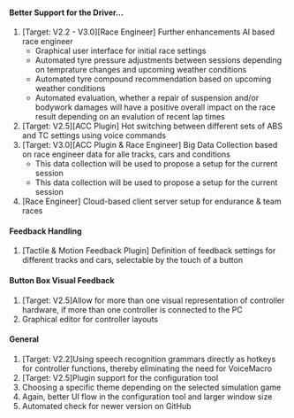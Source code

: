 #### Better Support for the Driver...
  1. [Target: V2.2 - V3.0][Race Engineer] Further enhancements AI based race engineer
	 - Graphical user interface for initial race settings
     - Automated tyre pressure adjustments between sessions depending on temprature changes and upcoming weather conditions
	 - Automated tyre compound recommendation based on upcoming weather conditions
     - Automated evaluation, whether a repair of suspension and/or bodywork damages will have a positive overall impact on the race result depending on an evalution of recent lap times
  2. [Target: V2.5][ACC Plugin] Hot switching between different sets of ABS and TC settings using voice commands
  3. [Target: V3.0][ACC Plugin & Race Engineer] Big Data Collection based on race engineer data for alle tracks, cars and conditions
	 - This data collection will be used to propose a setup for the current session
	 - This data collection will be used to propose a setup for the current session
  4. [Race Engineer] Cloud-based client server setup for endurance & team races
  
#### Feedback Handling
  1. [Tactile & Motion Feedback Plugin] Definition of feedback settings for different tracks and cars, selectable by the touch of a button
  
#### Button Box Visual Feedback
  1. [Target: V2.5]Allow for more than one visual representation of controller hardware, if more than one controller is connected to the PC
  2. Graphical editor for controller layouts
  
#### General
  1. [Target: V2.2]Using speech recognition grammars directly as hotkeys for controller functions, thereby eliminating the need for VoiceMacro
  2. [Target: V2.5]Plugin support for the configuration tool
  3. Choosing a specific theme depending on the selected simulation game
  4. Again, better UI flow in the configuration tool and larger window size
  5. Automated check for newer version on GitHub